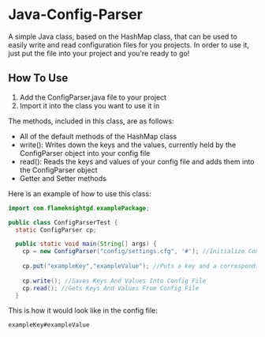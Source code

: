 # Java-Config-Parser
A simple Java class, based on the HashMap class, that can be used to easily write and read configuration files for you projects. In order to use it, just put the file into your project and you're ready to go!

## How To Use
1. Add the ConfigParser.java file to your project
2. Import it into the class you want to use it in

The methods, included in this class, are as follows:

- All of the default methods of the HashMap class
- write(): Writes down the keys and the values, currently held by the ConfigParser object into your config file
- read(): Reads the keys and values of your config file and adds them into the ConfigParser object
- Getter and Setter methods

Here is an example of how to use this class:

```java
import com.flameknightgd.examplePackage;

public class ConfigParserTest {
  static ConfigParser cp;

  public static void main(String[] args) {
    cp = new ConfigParser("config/settings.cfg", '#'); //Initialize Config Parser
    
    cp.put("exampleKey","exampleValue"); //Puts a key and a corresponding value into the ConfigParser object
    
    cp.write(); //Saves Keys And Values Into Config File
    cp.read(); //Gets Keys And Values From Config File
  }
```

This is how it would look like in the config file:

```
exampleKey#exampleValue
```
